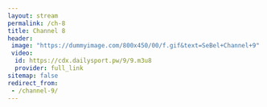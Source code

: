 ```yaml
---
layout: stream
permalink: /ch-8
title: Channel 8
header:
 image: "https://dummyimage.com/800x450/00/f.gif&text=SeBel+Channel+9"
 video:
  id: https://cdx.dailysport.pw/9/9.m3u8
  provider: full_link
sitemap: false
redirect_from:
 - /channel-9/
---
```

<style>h1#page-title{display:none;height:0;visibility:hidden;!important</style>
